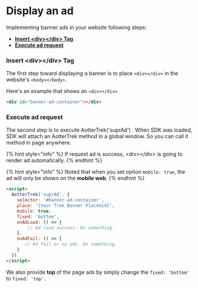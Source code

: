 # Display an ad

Implementing banner ads in your website following steps:

* ****[**Insert \<div>\</div> Tag**](display-an-ad.md#insert-less-than-div-greater-than-less-than-div-greater-than-tag)****
* ****[**Execute ad request**](display-an-ad.md#execute-ad-request)****

### **Insert \<div>\</div> Tag**

The first step toward displaying a banner is to place `<div></div>` in the website's `<body></body>`.

Here's an example that shows an `<div></div>`

```html
<div id="banner-ad-container"></div>
```

### Execute ad request

The second step is to execute AotterTrek('suprAd') . When SDK was loaded, SDK will attach an AotterTrek method in a global window. So you can call it method in page anywhere.

{% hint style="info" %}
If request ad is success, \<div>\</div> is going to render ad automatically.
{% endhint %}

{% hint style="info" %}
Noted that when you set option `mobile: true`, the ad will only be shown on the **mobile web**.
{% endhint %}

```html
<script>
  AotterTrek('suprAd', {
    selector: '#banner-ad-container',
    place: '[Your Trek Banner PlaceUid]',
    mobile: true,
    fixed: 'bottom',
    onAdLoad: () => {
        // Ad load success. Do something.
    },
    onAdFail: () => {
       // Ad fail or no ads. Do something.
    }
  })
</script>
```

We also provide **top** of the page ads by simply change the `fixed: 'bottom'`  to `fixed: 'top'`.
